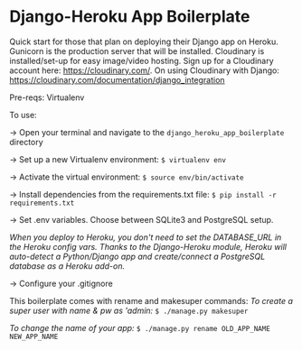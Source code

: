 # Django-Heroku App Boilerplate

Quick start for those that plan on deploying their Django app on Heroku. Gunicorn is the production server that will be installed. Cloudinary is installed/set-up for easy image/video hosting. Sign up for a Cloudinary account here: https://cloudinary.com/. On using Cloudinary with Django: https://cloudinary.com/documentation/django_integration

Pre-reqs: Virtualenv

To use:

-> Open your terminal and navigate to the ` django_heroku_app_boilerplate ` directory

-> Set up a new Virtualenv environment: ` $ virtualenv env `

-> Activate the virtual environment: ` $ source env/bin/activate `

-> Install dependencies from the requirements.txt file: ` $ pip install -r requirements.txt `

-> Set .env variables. Choose between SQLite3 and PostgreSQL setup.
    
*When you deploy to Heroku, you don't need to set the DATABASE_URL in the Heroku config vars. Thanks to the Django-Heroku module, Heroku will auto-detect a Python/Django app and create/connect a PostgreSQL database as a Heroku add-on.*

-> Configure your .gitignore

This boilerplate comes with rename and makesuper commands:
*To create a super user with name & pw as 'admin:*
`$ ./manage.py makesuper`

*To change the name of your app:*
`$ ./manage.py rename OLD_APP_NAME NEW_APP_NAME`
